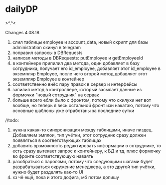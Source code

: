 # dailyDP
&gt;^.^&lt;

Changes 4.08.18
1) слил таблицы employee и account_data, новый скрипт для базы administration скинул в telegram
2) поправил запросы в DBRequests
3) написал методы в DBRequests: putEmployee и getEmployeeId
4) в контейнере припилил два метода, один добавляет в базу сотрудника, получает его id_employee,
добавляет этот id_employee в экземпляр Employee, после чего второй метод добавляет этот экземпляр 
Employee в контейнер
5) соответственно внёс пару правок в сервер и интерфейсы
6) запилил метод в контроллере, который засылает данные из формочки "новый сотрудник" на сервак
7) больше всего ебли было с фронтом, потому что скилухи нет вот вообще, но теперь я весь остальной фронт изи накатаю,
потому что основные шаблоны уже отработаны за последние сутки


//todo:
1) нужна какая-то синхронизация между таблицами, иначе пиздец.
Добавляем эмплои, тип учётки, этот сотрудник сразу должен появляться в соответствующих таблицах
2) добавить врзможность редактировать информации о сотруднике, то есть сразу вытекает запрос к контейнеру,
к БД и тд, плюс формочку во фронте соответствующую наваять
3) разобраться с паролями, потому что следующими шагами будет разрабатываться окружение менеджера,
а это другой тип учётки, нужно будет разделять как-то UI
4) хз чё ещё, пока и этого дофига, мб потом допишу

